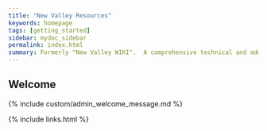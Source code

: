 ```yaml
---
title: "New Valley Resources"
keywords: homepage
tags: [getting_started]
sidebar: mydoc_sidebar
permalink: index.html
summary: Formerly "New Valley WIKI".  A comprehensive technical and administrative reference.
---
```


## Welcome

{% include custom/admin_welcome_message.md %}

{% include links.html %}
